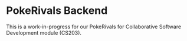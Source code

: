 # PokeRivals Backend

This is a work-in-progress for our PokeRivals for Collaborative Software Development module (CS203).